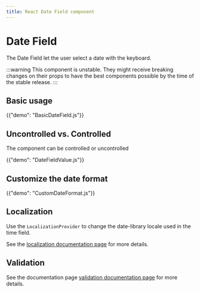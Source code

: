 ```yaml
---
title: React Date Field component
---
```


# Date Field

<p class="description">The Date Field let the user select a date with the keyboard.</p>

:::warning
This component is unstable.
They might receive breaking changes on their props to have the best components possible by the time of the stable release.
:::

## Basic usage

{{"demo": "BasicDateField.js"}}

## Uncontrolled vs. Controlled

The component can be controlled or uncontrolled

{{"demo": "DateFieldValue.js"}}

## Customize the date format

{{"demo": "CustomDateFormat.js"}}

## Localization

Use the `LocalizationProvider` to change the date-library locale used in the time field.

See the [localization documentation page](/react-date-pickers/localization/) for more details.

## Validation

See the documentation page [validation documentation page](/react-date-pickers/validation/) for more details.
